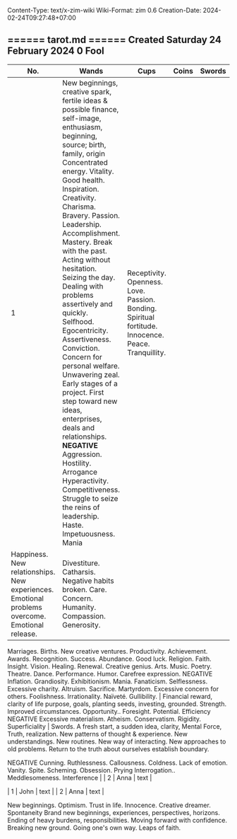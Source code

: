 Content-Type: text/x-zim-wiki
Wiki-Format: zim 0.6
Creation-Date: 2024-02-24T09:27:48+07:00

====== tarot.md ======
Created Saturday 24 February 2024
0 Fool
----


No.  |Wands   | Cups  | Coins  | Swords |
|-----|----------|--------|--------|-----------|
| 1  | New beginnings, creative spark, fertile ideas & possible finance, self-image, enthusiasm, beginning, source; birth, family, origin Concentrated energy. Vitality. Good health. Inspiration. Creativity. Charisma. Bravery. Passion. Leadership. Accomplishment. Mastery. Break with the past. Acting without hesitation. Seizing the day. Dealing with problems assertively and quickly. Selfhood. Egocentricity. Assertiveness. Conviction. Concern for personal welfare. Unwavering zeal. Early stages of a project. First step toward new ideas, enterprises, deals and relationships. **NEGATIVE** Aggression. Hostility. Arrogance Hyperactivity. Competitiveness. Struggle to seize the reins of leadership. Haste. Impetuousness. Mania |Receptivity. Openness. Love. Passion. Bonding. Spiritual fortitude. Innocence. Peace. Tranquillity.
Happiness. New relationships. New experiences. Emotional problems overcome. Emotional release. |Divestiture. Catharsis. Negative habits broken. Care. Concern. Humanity. Compassion. Generosity.
Marriages. Births. New creative ventures. Productivity. Achievement. Awards. Recognition. Success.
Abundance. Good luck. Religion. Faith. Insight. Vision. Healing. Renewal. Creative genius. Arts.
Music. Poetry. Theatre. Dance. Performance. Humor. Carefree expression.
NEGATIVE
Inflation. Grandiosity. Exhibitionism. Mania. Fanaticism. Selflessness. Excessive charity. Altruism.
Sacrifice. Martyrdom. Excessive concern for others. Foolishness. Irrationality. Naïveté. Gullibility. | Financial reward, clarity of life purpose, goals, planting seeds, investing, grounded. Strength. Improved circumstances. Opportunity.. Foresight. Potential. Efficiency
NEGATIVE
Excessive materialism. Atheism. Conservatism. Rigidity. Superficiality
| Swords.
A fresh start, a sudden idea, clarity, Mental Force, Truth, realization. New patterns of thought & experience. New understandings. New routines. New way of interacting. New approaches to old problems. Return to the truth about ourselves establish boundary.

NEGATIVE
Cunning. Ruthlessness. Callousness. Coldness. Lack of emotion. Vanity. Spite. Scheming. Obsession. Prying
Interrogation.. Meddlesomeness. Interference |
| 2  | Anna   | text |

| 1  | John   | text |
| 2  | Anna   | text |
  
  
New beginnings. Optimism. Trust in life. Innocence. Creative dreamer. Spontaneity
Brand new beginnings, experiences, perspectives, horizons. Ending of heavy burdens, responsibilities.
Moving forward with confidence. Breaking new ground. Going one's own way. Leaps of faith.
